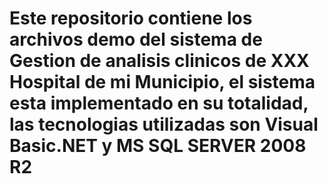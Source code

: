 # Este repositorio contiene los archivos demo del sistema de Gestion de analisis clinicos de XXX Hospital de mi Municipio, el sistema esta implementado en su totalidad, las tecnologias utilizadas son Visual Basic.NET y MS SQL SERVER 2008 R2
